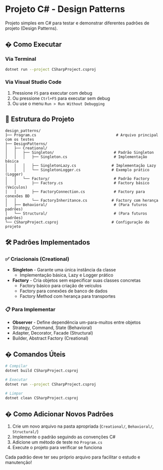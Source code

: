 # Projeto C# - Design Patterns

Projeto simples em C# para testar e demonstrar diferentes padrões de projeto (Design Patterns).

## � Como Executar

### Via Terminal
```bash
dotnet run --project CSharpProject.csproj
```

### Via Visual Studio Code
1. Pressione `F5` para executar com debug
2. Ou pressione `Ctrl+F5` para executar sem debug
3. Ou use o menu `Run > Run Without Debugging`

## 📁 Estrutura do Projeto

```
design_patterns/
├── Program.cs                                    # Arquivo principal com os testes
├── DesignPatterns/
│   ├── Creational/
│   │   ├── Singleton/                           # Padrão Singleton
│   │   │   ├── Singleton.cs                     # Implementação básica
│   │   │   ├── SingletonLazy.cs                # Implementação Lazy
│   │   │   └── SingletonLogger.cs              # Exemplo prático (Logger)
│   │   └── Factory/                             # Padrão Factory
│   │       ├── Factory.cs                       # Factory básico (Veículos)
│   │       ├── FactoryConnection.cs             # Factory para conexões BD
│   │       └── FactoryInheritance.cs           # Factory com herança
│   ├── Behavioral/                              # (Para futuros padrões)
│   └── Structural/                              # (Para futuros padrões)
└── CSharpProject.csproj                        # Configuração do projeto
```

## 🛠️ Padrões Implementados

### ✅ Criacionais (Creational)
- **Singleton** - Garante uma única instância da classe
  - Implementação básica, Lazy e Logger prático
- **Factory** - Cria objetos sem especificar suas classes concretas
  - Factory básico para criação de veículos
  - Factory para conexões de banco de dados
  - Factory Method com herança para transportes

### 📋 Para Implementar
- **Observer** - Define dependência um-para-muitos entre objetos
- Strategy, Command, State (Behavioral)
- Adapter, Decorator, Facade (Structural)
- Builder, Abstract Factory (Creational)

## � Comandos Úteis

```bash
# Compilar
dotnet build CSharpProject.csproj

# Executar
dotnet run --project CSharpProject.csproj

# Limpar
dotnet clean CSharpProject.csproj
```

## � Como Adicionar Novos Padrões

1. Crie um novo arquivo na pasta apropriada (`Creational/`, `Behavioral/`, `Structural/`)
2. Implemente o padrão seguindo as convenções C#
3. Adicione um método de teste no `Program.cs`
4. Execute o projeto para verificar se funciona

Cada padrão deve ter seu próprio arquivo para facilitar o estudo e manutenção!
